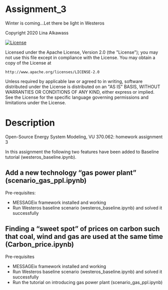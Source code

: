 # Assignment_3

Winter is coming...Let there be light in Westeros

Copyright 2020 Lina Alkawass

[![License](https://img.shields.io/badge/License-Apache%202.0-blue.svg)](https://opensource.org/licenses/Apache-2.0)

Licensed under the Apache License, Version 2.0 (the "License");
you may not use this file except in compliance with the License.
You may obtain a copy of the License at

    http://www.apache.org/licenses/LICENSE-2.0

Unless required by applicable law or agreed to in writing, software
distributed under the License is distributed on an "AS IS" BASIS,
WITHOUT WARRANTIES OR CONDITIONS OF ANY KIND, either express or implied.
See the License for the specific language governing permissions and
limitations under the License.

# Description
Open-Source Energy System Modeling, VU 370.062: homework assignment 3

In this assignment the following two features have been added to Baseline tutorial (westeros_baseline.ipynb).

## Add a new technology “gas power plant” (scenario_gas_ppl.ipynb)
Pre-requisites:
- MESSAGEix framework installed and working
- Run Westeros baseline scenario (westeros_baseline.ipynb) and solved it successfully

## Finding a “sweet spot” of prices on carbon such that coal, wind and gas are used at the same time (Carbon_price.ipynb)
Pre-requisites
- MESSAGEix framework installed and working
- Run Westeros baseline scenario (westeros_baseline.ipynb) and solved it successfully
- Run the tutorial on introducing gas power plant (scenario_gas_ppl.ipynb)
